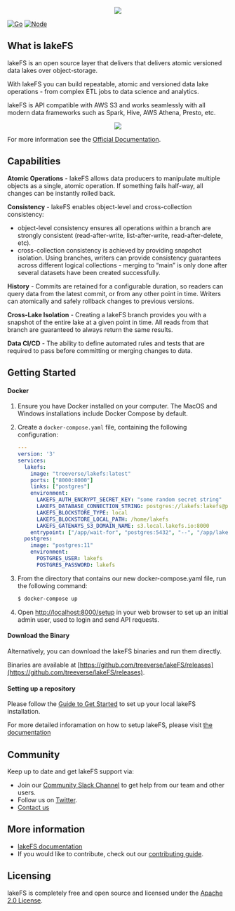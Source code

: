 <p align="center">
  <img src="logo_large.png"/>
</p>

[![Go](https://github.com/treeverse/lakeFS/workflows/Go/badge.svg)](https://github.com/treeverse/lakeFS/actions?query=workflow%3AGo+branch%3Amaster)
[![Node](https://github.com/treeverse/lakeFS/workflows/Node/badge.svg)](https://github.com/treeverse/lakeFS/actions?query=workflow%3ANode+branch%3Amaster)

## What is lakeFS

lakeFS is an open source layer that delivers that delivers atomic versioned data lakes over object-storage.

With lakeFS you can build repeatable, atomic and versioned data lake operations - from complex ETL jobs to data science and analytics.

lakeFS is API compatible with AWS S3 and works seamlessly with all modern data frameworks such as Spark, Hive, AWS Athena, Presto, etc.


<p align="center">
  <img src="docs/assets/img/wrapper.png"/>
</p>

For more information see the [Official Documentation](https://docs.lakefs.io).

## Capabilities

**Atomic Operations** - lakeFS allows data producers to manipulate multiple objects as a single, atomic operation. If something fails half-way, all changes can be instantly rolled back.

**Consistency** - lakeFS enables object-level and cross-collection consistency:
  - object-level consistency ensures all operations within a branch are strongly consistent (read-after-write, list-after-write, read-after-delete, etc).
  - cross-collection consistency is achieved by providing snapshot isolation. Using branches, writers can provide consistency guarantees across different logical   collections - merging to “main” is only done after several datasets have been created successfully.

**History** - Commits are retained for a configurable duration, so readers can query data from the latest commit, or from any other point in time. Writers can atomically and safely rollback changes to previous versions.

**Cross-Lake Isolation** - Creating a lakeFS branch provides you with a snapshot of the entire lake at a given point in time.
All reads from that branch are    guaranteed to always return the same results.

**Data CI/CD** - The ability to define automated rules and tests that are required to pass before committing or merging changes to data.


## Getting Started

#### Docker

1. Ensure you have Docker installed on your computer. The MacOS and Windows installations include Docker Compose by default.

2. Create a `docker-compose.yaml` file, containing the following configuration:
    ```yaml
    ---
    version: '3'
    services:
      lakefs:
        image: "treeverse/lakefs:latest"
        ports: ["8000:8000"]
        links: ["postgres"]
        environment:
          LAKEFS_AUTH_ENCRYPT_SECRET_KEY: "some random secret string"
          LAKEFS_DATABASE_CONNECTION_STRING: postgres://lakefs:lakefs@postgres/postgres?sslmode=disable
          LAKEFS_BLOCKSTORE_TYPE: local
          LAKEFS_BLOCKSTORE_LOCAL_PATH: /home/lakefs
          LAKEFS_GATEWAYS_S3_DOMAIN_NAME: s3.local.lakefs.io:8000
        entrypoint: ["/app/wait-for", "postgres:5432", "--", "/app/lakefs", "run"]
      postgres:
        image: "postgres:11"
        environment:
          POSTGRES_USER: lakefs
          POSTGRES_PASSWORD: lakefs
    ```

3. From the directory that contains our new docker-compose.yaml file, run the following command:

   ```bash
   $ docker-compose up
   ```

4. Open [http://localhost:8000/setup](http://localhost:8000/setup) in your web browser to set up an initial admin user, used to login and send API requests.

#### Download the Binary

Alternatively, you can download the lakeFS binaries and run them directly.

Binaries are available at [https://github.com/treeverse/lakeFS/releases](https://github.com/treeverse/lakeFS/releases).


#### Setting up a repository

Please follow the [Guide to Get Started](https://docs.lakefs.io/quickstart.html#setting-up-a-repository) to set up your local lakeFS installation.

For more detailed inforamation on how to setup lakeFS, please visit [the documentation](https://docs.lakefs.io)

## Community

Keep up to date and get lakeFS support via:

- Join our [Community Slack Channel](https://join.slack.com/t/lakefs/shared_invite/zt-g86mkroy-186GzaxR4xOar1i1Us0bzw) to get help from our team and other users.
- Follow us on [Twitter](https://twitter.com/lakeFS).
- [Contact us](https://lakefs.io/contact-us/)

## More information

- [lakeFS documentation](https://docs.lakefs.io)
- If you would like to contribute, check out our [contributing guide](https://docs.lakefs.io/contributing).

## Licensing

lakeFS is completely free and open source and licensed under the [Apache 2.0 License](https://www.apache.org/licenses/LICENSE-2.0).

